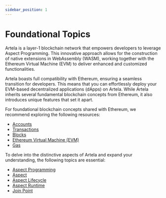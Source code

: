 ```yaml
---
sidebar_position: 1
---
```


# Foundational Topics

Artela is a layer-1 blockchain network that empowers developers to leverage Aspect Programming. This innovative approach allows for the construction of native extensions in WebAssembly (WASM), working together with the Ethereum Virtual Machine (EVM) to deliver enhanced and customized functionalities.

Artela boasts full compatibility with Ethereum, ensuring a seamless transition for developers. This means that you can effortlessly deploy your EVM-based decentralized applications (dApps) on Artela. While Artela inherits several fundamental blockchain concepts from Ethereum, it also introduces unique features that set it apart.

For foundational blockchain concepts shared with Ethereum, we recommend exploring the following resources:

- [Accounts](https://ethereum.org/en/developers/docs/accounts/)
- [Transactions](https://ethereum.org/en/developers/docs/transactions/)
- [Blocks](https://ethereum.org/en/developers/docs/blocks/)
- [Ethereum Virtual Machine (EVM)](https://ethereum.org/en/developers/docs/evm/)
- [Gas](https://ethereum.org/en/developers/docs/gas/)

To delve into the distinctive aspects of Artela and expand your understanding, the following topics are essential:

- [Aspect Programming](aspect-programming)
- [Aspect](aspect)
- [Aspect Lifecycle](lifecycle)
- [Aspect Runtime](aspect-runtime)
- [Join Point](join-point)
